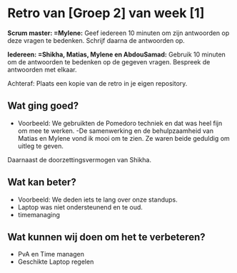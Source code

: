 # Retro van [Groep 2] van week [1]
**Scrum master: =Mylene:** Geef iedereen 10 minuten om zijn antwoorden op deze vragen te bedenken. Schrijf daarna de antwoorden op. 

**Iedereen: =Shikha, Matias, Mylene en AbdouSamad:** Gebruik 10 minuten om de antwoorden te bedenken op de gegeven vragen. Bespreek de antwoorden met elkaar.

Achteraf: Plaats een kopie van de retro in je eigen repository.

## Wat ging goed?
 - Voorbeeld: We gebruikten de Pomedoro techniek en dat was heel fijn om mee te werken.
-De samenwerking en de behulpzaamheid van Matias en Mylene vond ik mooi om te zien. Ze waren beide geduldig om uitleg te geven. 

Daarnaast de doorzettingsvermogen van Shikha.

## Wat kan beter?
 - Voorbeeld: We deden iets te lang over onze standups.
 - Laptop was niet ondersteunend en te oud.
 - timemanaging


## Wat kunnen wij doen om het te verbeteren?
 - PvA en Time managen
 - Geschikte Laptop regelen
